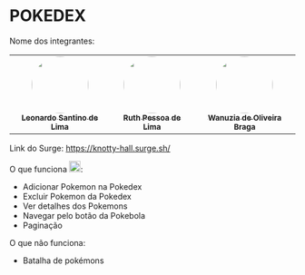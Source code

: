 # POKEDEX

Nome dos integrantes: 
<div>
    <table>
  <tr>
    <td align="center"><a href="https://github.com/leonardosantino"><img style="border-radius: 50%;" src="https://avatars.githubusercontent.com/u/79323700?v=4" width="100px;" alt=""/><br /><sub><b>Leonardo Santino de Lima</b></sub></a><br /></td>
    <td align="center"><a href="https://github.com/Rtpessoa"><img style="border-radius: 50%;" src="https://avatars.githubusercontent.com/u/98413094?v=4" width="100px;" alt=""/><br /><sub><b>Ruth Pessoa de Lima</b></sub></a><br /></td>
    <td align="center"><a href="https://github.com/Wanuzia"><img style="border-radius: 50%;" src="https://avatars.githubusercontent.com/u/98324557?v=4" width="100px;" alt=""/><br /><sub><b>Wanuzia de Oliveira Braga</b></sub></a><br /></td>
  </tr>
  </table>
  </div>


Link do Surge: https://knotty-hall.surge.sh/

O que funciona  <img width=20px heidht=35px src="https://cdn-icons-png.flaticon.com/512/1484/1484625.png" />:
- Adicionar Pokemon na Pokedex
- Excluir Pokemon da Pokedex
- Ver detalhes dos Pokemons
- Navegar pelo botão da Pokebola
- Paginação

O que não funciona: 
- Batalha de pokémons
